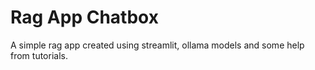 # Rag App Chatbox

A simple rag app created using streamlit, ollama models and some help from tutorials.
